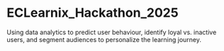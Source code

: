 # ECLearnix_Hackathon_2025
Using data analytics to predict user behaviour, identify loyal vs. inactive users, and segment audiences to personalize the learning journey.
